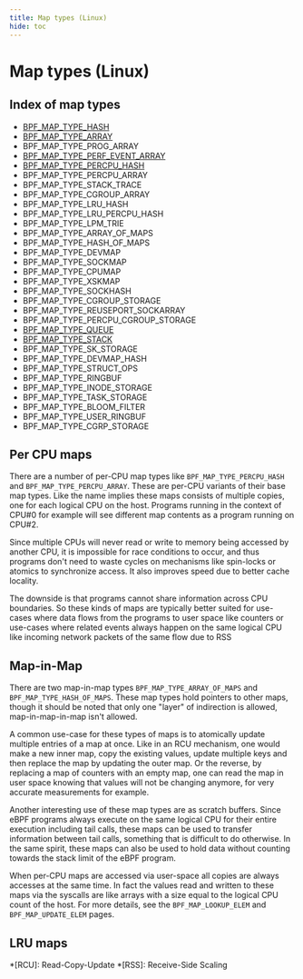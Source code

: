 ```yaml
---
title: Map types (Linux)
hide: toc
---
```


# Map types (Linux)

## Index of map types

* [BPF_MAP_TYPE_HASH](BPF_MAP_TYPE_HASH.md)
* [BPF_MAP_TYPE_ARRAY](BPF_MAP_TYPE_ARRAY.md)
* BPF_MAP_TYPE_PROG_ARRAY
* [BPF_MAP_TYPE_PERF_EVENT_ARRAY](BPF_MAP_TYPE_PERF_EVENT_ARRAY.md)
* [BPF_MAP_TYPE_PERCPU_HASH](BPF_MAP_TYPE_PERCPU_HASH.md)
* BPF_MAP_TYPE_PERCPU_ARRAY
* BPF_MAP_TYPE_STACK_TRACE
* BPF_MAP_TYPE_CGROUP_ARRAY
* BPF_MAP_TYPE_LRU_HASH
* BPF_MAP_TYPE_LRU_PERCPU_HASH
* BPF_MAP_TYPE_LPM_TRIE
* BPF_MAP_TYPE_ARRAY_OF_MAPS
* BPF_MAP_TYPE_HASH_OF_MAPS
* BPF_MAP_TYPE_DEVMAP
* BPF_MAP_TYPE_SOCKMAP
* BPF_MAP_TYPE_CPUMAP
* BPF_MAP_TYPE_XSKMAP
* BPF_MAP_TYPE_SOCKHASH
* BPF_MAP_TYPE_CGROUP_STORAGE
* BPF_MAP_TYPE_REUSEPORT_SOCKARRAY
* BPF_MAP_TYPE_PERCPU_CGROUP_STORAGE
* [BPF_MAP_TYPE_QUEUE](BPF_MAP_TYPE_QUEUE.md)
* [BPF_MAP_TYPE_STACK](BPF_MAP_TYPE_STACK.md)
* BPF_MAP_TYPE_SK_STORAGE
* BPF_MAP_TYPE_DEVMAP_HASH
* BPF_MAP_TYPE_STRUCT_OPS
* BPF_MAP_TYPE_RINGBUF
* BPF_MAP_TYPE_INODE_STORAGE
* BPF_MAP_TYPE_TASK_STORAGE
* BPF_MAP_TYPE_BLOOM_FILTER
* BPF_MAP_TYPE_USER_RINGBUF
* BPF_MAP_TYPE_CGRP_STORAGE

## Per CPU maps

There are a number of per-CPU map types like `BPF_MAP_TYPE_PERCPU_HASH` and `BPF_MAP_TYPE_PERCPU_ARRAY`. These are per-CPU variants of their base map types. Like the name implies these maps consists of multiple copies, one for each logical CPU on the host. Programs running in the context of CPU#0 for example will see different map contents as a program running on CPU#2. 

Since multiple CPUs will never read or write to memory being accessed by another CPU, it is impossible for race conditions to occur, and thus programs don't need to waste cycles on mechanisms like spin-locks or atomics to synchronize access. It also improves speed due to better cache locality.

The downside is that programs cannot share information across CPU boundaries. So these kinds of maps are typically better suited for use-cases where data flows from the programs to user space like counters or use-cases where related events always happen on the same logical CPU like incoming network packets of the same flow due to RSS

## Map-in-Map

There are two map-in-map types `BPF_MAP_TYPE_ARRAY_OF_MAPS` and `BPF_MAP_TYPE_HASH_OF_MAPS`. These map types hold pointers to other maps, though it should be noted that only one "layer" of indirection is allowed, map-in-map-in-map isn't allowed.

A common use-case for these types of maps is to atomically update multiple entries of a map at once. Like in an RCU mechanism, one would make a new inner map, copy the existing values, update multiple keys and then replace the map by updating the outer map. 
Or the reverse, by replacing a map of counters with an empty map, one can read the map in user space knowing that values will not be changing anymore, for very accurate measurements for example.

Another interesting use of these map types are as scratch buffers. Since eBPF programs always execute on the same logical CPU for their entire execution including tail calls, these maps can be used to transfer information between tail calls, something that is difficult to do otherwise. In the same spirit, these maps can also be used to hold data without counting towards the stack limit of the eBPF program.

When per-CPU maps are accessed via user-space all copies are always accesses at the same time. In fact the values read and written to these maps via the syscalls are like arrays with a size equal to the logical CPU count of the host. For more details, see the `BPF_MAP_LOOKUP_ELEM` and `BPF_MAP_UPDATE_ELEM` pages.

## LRU maps

<!-- TODO -->

*[RCU]: Read-Copy-Update
*[RSS]: Receive-Side Scaling

